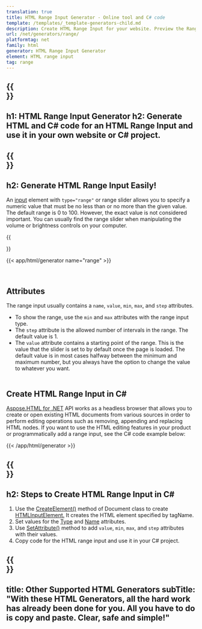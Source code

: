 ```yaml
---
translation: true
title: HTML Range Input Generator - Online tool and C# code
template: /templates/_template-generators-child.md
description: Сreate HTML Range Input for your website. Рreview the Range Input, copy and use generated HTML and C# code in your project!
url: /net/generators/range/
platformtag: net
family: html
generator: HTML Range Input Generator
element: HTML range input
tag: range
---
```


{{<section banner>}}
---
h1: HTML Range Input Generator
h2: Generate HTML and C# code for an HTML Range Input and use it in your own website or C# project.
---

{{<section overview>}}
---
h2: Generate HTML Range Input Easily!
---

An [input](https://html.spec.whatwg.org/multipage/input.html#the-input-element) element with `type="range"` or range slider allows you to specify a numeric value that must be no less than or no more than the given value. The default range is 0 to 100. However, the exact value is not considered important. You can usually find the range slider when manipulating the volume or brightness controls on your computer.

{{<section plugin>}}

{{< app/html/generator name="range" >}}

<br>
<h2> Attributes </h2>

The range input usually contains a `name`, `value`, `min`, `max`, and `step` attributes.
- To show the range, use the `min` and `max` attributes with the range input type. 
- The `step` attribute is the allowed number of intervals in the range. The default value is 1.
- The `value` attribute contains a starting point of the range. This is the value that the slider is set to by default once the page is loaded. The default value is in most cases halfway between the minimum and maximum number, but you always have the option to change the value to whatever you want.
<br><br>

<h2> Create HTML Range Input in C#</h2>

[Aspose.HTML for .NET](/html/{{lang.url-fragment}}net/) API works as a headless browser that allows you to create or open existing HTML documents from various sources in order to perform editing operations such as removing, appending and replacing HTML nodes. If you want to use the HTML editing features in your product or programmatically add a range input, see the C# code example below:

{{< /app/html/generator >}}

{{<section steps>}}
---
h2: Steps to Create HTML Range Input in C#
---

1. Use the [CreateElement()](https://reference.aspose.com/html/net/aspose.html.dom/document/createelement/) method of Document class to create [HTMLInputElement.](https://reference.aspose.com/html/net/aspose.html/htmlinputelement/) It creates the HTML element specified by tagName.
1. Set values for the [Type](https://reference.aspose.com/html/net/aspose.html/htmlinputelement/type/) and [Name](https://reference.aspose.com/html/net/aspose.html/htmlinputelement/name/) attributes.
1. Use [SetAttribute()](https://reference.aspose.com/html/net/aspose.html.dom/element/setattribute/) method to add `value`, `min`, `max`, and `step` attributes with their values.
1. Copy code for the HTML range input and use it in your C# project.

{{<section other-generators>}}
---
title: Other Supported HTML Generators
subTitle: "With these HTML Generators, all the hard work has already been done for you. All you have to do is copy and paste. Clear, safe and simple!"
---
